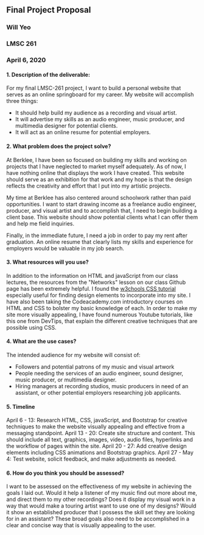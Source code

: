 ## Final Project Proposal
### Will Yeo
### LMSC 261
### April 6, 2020

#### 1. Description of the deliverable:

For my final LMSC-261 project, I want to build a personal website that serves as an online springboard for my career. My website will accomplish three things:

  - It should help build my audience as a recording and visual artist.
  - It will advertise my skills as an audio engineer, music producer, and multimedia designer for potential clients.
  - It will act as an online resume for potential employers.

#### 2. What problem does the project solve?

At Berklee, I have been so focused on building my skills and working on projects that I have neglected to market myself adequately. As of now, I have nothing online that displays the work I have created. This website should serve as an exhibition for that work and my hope is that the design reflects the creativity and effort that I put into my artistic projects.

My time at Berklee has also centered around schoolwork rather than paid opportunities. I want to start drawing income as a freelance audio engineer, producer, and visual artist and to accomplish that, I need to begin building a client base. This website should show potential clients what I can offer them and help me field inquiries.

Finally, in the immediate future, I need a job in order to pay my rent after graduation. An online resume that clearly lists my skills and experience for employers would be valuable in my job search.

#### 3. What resources will you use?

In addition to the information on HTML and javaScript from our class lectures, the resources from the "Networks" lesson on our class Github page has been extremely helpful. I found the [w3chools CSS tutorial](https://www.w3schools.com/css/default.asp) especially useful for finding design elements to incorporate into my site. I have also been taking the Codeacademy.com introductory courses on HTML and CSS to bolster my basic knowledge of each. In order to make my site more visually appealing, I have found numerous Youtube tutorials, like this one from DevTips, that explain the different creative techniques that are possible using CSS.

#### 4. What are the use cases?

The intended audience for my website will consist of:

  - Followers and potential patrons of my music and visual artwork
  - People needing the services of an audio engineer, sound designer, music producer, or multimedia designer.
  - Hiring managers at recording studios, music producers in need of an assistant, or other potential employers researching job applicants.

#### 5. Timeline
April 6 - 13: Research HTML, CSS, javaScript, and Bootstrap for creative techniques to make the website visually appealing and effective from a messaging standpoint.
April 13 - 20: Create site structure and content. This should include all text, graphics, images, video, audio files, hyperlinks and the workflow of pages within the site.
April 20 - 27: Add creative design elements including CSS animations and Bootstrap graphics.
April 27 - May 4: Test website, solicit feedback, and make adjustments as needed.

#### 6. How do you think you should be assessed?

I want to be assessed on the effectiveness of my website in achieving the goals I laid out. Would it help a listener of my music find out more about me, and direct them to my other recordings? Does it display my visual work in a way that would make a touring artist want to use one of my designs? Would it show an established producer that I possess the skill set they are looking for in an assistant? These broad goals also need to be accomplished in a clear and concise way that is visually appealing to the user.
